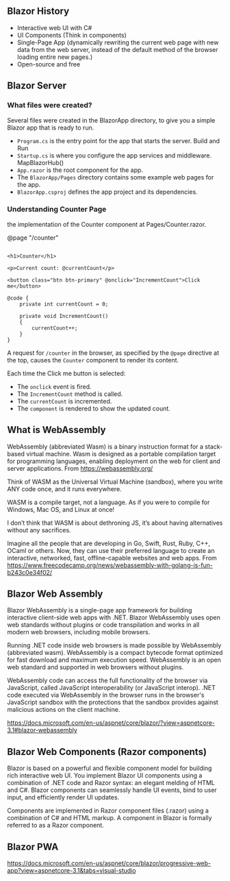 
## Blazor History

- Interactive web UI with C#
- UI Components (Think in components)
- Single-Page App (dynamically rewriting the current web page with new data from the web server, instead of the default method of the browser loading entire new pages.)
- Open-source and free

## Blazor Server

### What files were created?

Several files were created in the BlazorApp directory, to give you a simple Blazor app that is ready to run.

- `Program.cs` is the entry point for the app that starts the server. Build and Run
- `Startup.cs` is where you configure the app services and middleware. MapBlazorHub()
- `App.razor` is the root component for the app.
- The `BlazorApp/Pages` directory contains some example web pages for the app.
- `BlazorApp.csproj` defines the app project and its dependencies.

### Understanding Counter Page

the implementation of the Counter component at Pages/Counter.razor.

@page "/counter"

``` [csharp]

<h1>Counter</h1>

<p>Current count: @currentCount</p>

<button class="btn btn-primary" @onclick="IncrementCount">Click me</button>

@code {
    private int currentCount = 0;

    private void IncrementCount()
    {
        currentCount++;
    }
}
``` 

A request for `/counter` in the browser, as specified by the `@page` directive at the top, causes the `Counter` component to render its content.

Each time the Click me button is selected:

- The `onclick` event is fired.
- The `IncrementCount` method is called.
- The `currentCount` is incremented.
- The `component` is rendered to show the updated count.

## What is WebAssembly ##
WebAssembly (abbreviated Wasm) is a binary instruction format for a stack-based virtual machine. Wasm is designed as a portable compilation target for programming languages, enabling deployment on the web for client and server applications. 
From https://webassembly.org/

Think of WASM as the Universal Virtual Machine (sandbox), where you write ANY code once, and it runs everywhere.

WASM is a compile target, not a language. As if you were to compile for Windows, Mac OS, and Linux at once!

I don’t think that WASM is about dethroning JS, it’s about having alternatives without any sacrifices.

Imagine all the people that are developing in Go, Swift, Rust, Ruby, C++, OCaml or others. Now, they can use their preferred language to create an interactive, networked, fast, offline-capable websites and web apps.
From https://www.freecodecamp.org/news/webassembly-with-golang-is-fun-b243c0e34f02/

## Blazor Web Assembly ##
Blazor WebAssembly is a single-page app framework for building interactive client-side web apps with .NET. Blazor WebAssembly uses open web standards without plugins or code transpilation and works in all modern web browsers, including mobile browsers.

Running .NET code inside web browsers is made possible by WebAssembly (abbreviated wasm). WebAssembly is a compact bytecode format optimized for fast download and maximum execution speed. WebAssembly is an open web standard and supported in web browsers without plugins.

WebAssembly code can access the full functionality of the browser via JavaScript, called JavaScript interoperability (or JavaScript interop). .NET code executed via WebAssembly in the browser runs in the browser's JavaScript sandbox with the protections that the sandbox provides against malicious actions on the client machine.

https://docs.microsoft.com/en-us/aspnet/core/blazor/?view=aspnetcore-3.1#blazor-webassembly

## Blazor Web Components (Razor components) ##
Blazor is based on a powerful and flexible component model for building rich interactive web UI. You implement Blazor UI components using a combination of .NET code and Razor syntax: an elegant melding of HTML and C#. Blazor components can seamlessly handle UI events, bind to user input, and efficiently render UI updates.

Components are implemented in Razor component files (.razor) using a combination of C# and HTML markup. A component in Blazor is formally referred to as a Razor component.

## Blazor PWA ##
https://docs.microsoft.com/en-us/aspnet/core/blazor/progressive-web-app?view=aspnetcore-3.1&tabs=visual-studio
